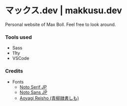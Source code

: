 # マックス.dev | makkusu.dev

Personal website of Max Boll. Feel free to look around.

### Tools used

- Sass
- 11ty
- VSCode

### Credits

- Fonts
    - [Noto Serif JP](https://fonts.google.com/noto/specimen/Noto+Serif+JP)
    - [Noto Sans JP](https://fonts.google.com/noto/specimen/Noto+Sans+JP)
    - [Aoyagi Reisho (青柳隷書しも)](http://opentype.jp/aoyagireisho.htm)